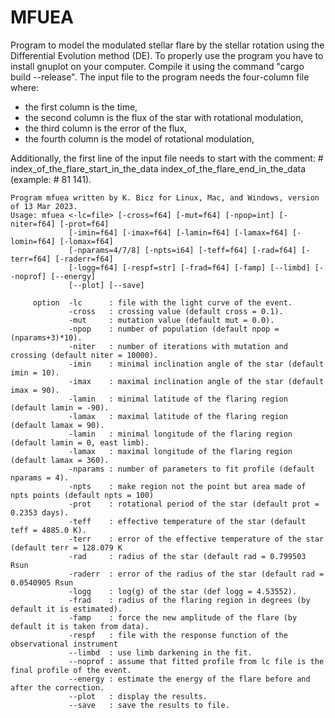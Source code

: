 # MFUEA
Program to model the modulated stellar flare by the stellar rotation using the Differential Evolution method (DE). To properly use the program you have to install gnuplot on your computer. Compile it using the command "cargo build --release". The input file to the program needs the four-column file where:
- the first column is the time,
- the second column is the flux of the star with rotational modulation,
- the third column is the error of the flux,
- the fourth column is the model of rotational modulation,

Additionally, the first line of the input file needs to start with the comment: # index_of_the_flare_start_in_the_data index_of_the_flare_end_in_the_data (example: # 81 141).

    Program mfuea written by K. Bicz for Linux, Mac, and Windows, version of 13 Mar 2023.
    Usage: mfuea <-lc=file> [-cross=f64] [-mut=f64] [-npop=int] [-niter=f64] [-prot=f64]
                 [-imin=f64] [-imax=f64] [-lamin=f64] [-lamax=f64] [-lomin=f64] [-lomax=f64]
                 [-nparams=4/7/8] [-npts=i64] [-teff=f64] [-rad=f64] [-terr=f64] [-raderr=f64]
                 [-logg=f64] [-respf=str] [-frad=f64] [-famp] [--limbd] [--noprof] [--energy]
                 [--plot] [--save]
 
         option  -lc      : file with the light curve of the event.
                 -cross   : crossing value (default cross = 0.1).
                 -mut     : mutation value (default mut = 0.0).
                 -npop    : number of population (default npop = (nparams+3)*10).
                 -niter   : number of iterations with mutation and crossing (default niter = 10000).
                 -imin    : minimal inclination angle of the star (default imin = 10).
                 -imax    : maximal inclination angle of the star (default imax = 90).
                 -lamin   : minimal latitude of the flaring region (default lamin = -90).
                 -lamax   : maximal latitude of the flaring region (default lamax = 90).
                 -lamin   : minimal longitude of the flaring region (default lamin = 0, east limb).
                 -lamax   : maximal longitude of the flaring region (default lamax = 360).
                 -nparams : number of parameters to fit profile (default nparams = 4).
                 -npts    : make region not the point but area made of npts points (default npts = 100)
                 -prot    : rotational period of the star (default prot = 0.2353 days).
                 -teff    : effective temperature of the star (default teff = 4885.0 K).
                 -terr    : error of the effective temperature of the star (default terr = 128.079 K
                 -rad     : radius of the star (default rad = 0.799503 Rsun
                 -raderr  : error of the radius of the star (default rad = 0.0540905 Rsun
                 -logg    : log(g) of the star (def logg = 4.53552).
                 -frad    : radius of the flaring region in degrees (by default it is estimated).
                 -famp    : force the new amplitude of the flare (by default it is taken from data).
                 -respf   : file with the response function of the observational instrument
                 --limbd  : use limb darkening in the fit.
                 --noprof : assume that fitted profile from lc file is the final profile of the event.
                 --energy : estimate the energy of the flare before and after the correction.
                 --plot   : display the results.
                 --save   : save the results to file.
